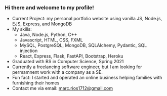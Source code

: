 ### Hi there and welcome to my profile!

- Current Project: my personal portfolio website using vanilla JS, Node.js, EJS, Express, and MongoDB
- My skills:
    - Java, Node.js, Python, C++
    - Javascript, HTML, CSS, FXML
    - MySQL, PostgreSQL, MongoDB, SQLAlchemy, Pydantic, SQL injection
    - React, Express, Flask, FastAPI, Bootstrap, Heroku
- Graduated with BS in Computer Science, Spring 2021
- Currently a freelancing software engineer, but I am looking for permamnent work with a company as a SE.
- Fun fact: I started and operated an online business helping families with furnishing their homes
- Contact me via email: marc.rios1712@gmail.com

